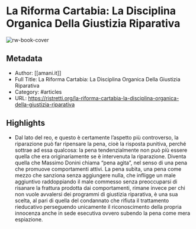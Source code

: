 # La Riforma Cartabia: La Disciplina Organica Della Giustizia Riparativa

![rw-book-cover](https://readwise-assets.s3.amazonaws.com/static/images/article0.00998d930354.png)

## Metadata
- Author: [[amani.it]]
- Full Title: La Riforma Cartabia: La Disciplina Organica Della Giustizia Riparativa
- Category: #articles
- URL: https://ristretti.org/la-riforma-cartabia-la-disciplina-organica-della-giustizia-riparativa

## Highlights
- Dal lato del reo, e questo è certamente l’aspetto più controverso, la riparazione può far ripensare la pena, cioè la risposta punitiva, perché sottrae ad essa qualcosa: la pena tendenzialmente non può più essere quella che era originariamente se è intervenuta la riparazione. Diventa quella che Massimo Donini chiama “pena agìta”, nel senso di una pena che promuove comportamenti attivi. La pena subìta, una pena come mezzo che sanziona senza aggiungere nulla, che infligge un male aggiuntivo raddoppiando il male commesso senza preoccuparsi di risanare la frattura prodotta dai comportamenti, rimane invece per chi non vuole avvalersi dei programmi di giustizia riparativa, è una sua scelta, al pari di quella del condannato che rifiuta il trattamento rieducativo perseguendo unicamente il riconoscimento della propria innocenza anche in sede esecutiva ovvero subendo la pena come mera espiazione.
